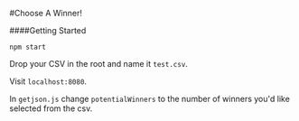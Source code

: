 #Choose A Winner!

####Getting Started
```shell
npm start
```

Drop your CSV in the root and name it `test.csv`.

Visit `localhost:8080`.

In `getjson.js` change `potentialWinners` to the number of winners you'd like selected from the csv.
